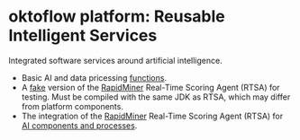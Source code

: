 # oktoflow platform: Reusable Intelligent Services

Integrated software services around artificial intelligence.

  * Basic AI and data pricessing [functions](kiServices.functions/README.md).
  * A [fake](kiServices.rapidminer.rtsaFake/README.md) version of the [RapidMiner](https://rapidminer.com) Real-Time Scoring Agent (RTSA) for testing. Must be compiled with the same JDK as RTSA, which may differ from platform components.
  * The integration of the [RapidMiner](https://rapidminer.com) Real-Time Scoring Agent (RTSA) for [AI components and processes](kiServices.rapidminer.rtsa/README.md).

